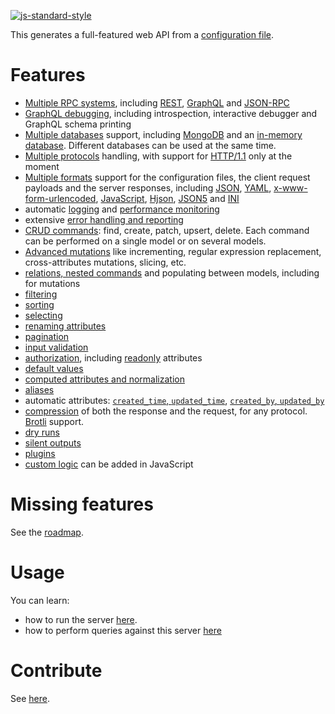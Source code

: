 [![js-standard-style](https://cdn.rawgit.com/feross/standard/master/badge.svg)](https://github.com/feross/standard)

This generates a full-featured web API from a [configuration file](docs/schema.md).

# Features

  - [Multiple RPC systems](docs/rpc.md), including [REST](docs/rest.md),
    [GraphQL](docs/graphql.md) and [JSON-RPC](docs/jsonrpc.md)
  - [GraphQL debugging](docs/graphql.md),
    including introspection, interactive debugger and GraphQL schema printing
  - [Multiple databases](docs/databases.md) support, including
    [MongoDB](docs/mongodb.md) and an [in-memory database](docs/memory_db.md).
    Different databases can be used at the same time.
  - [Multiple protocols](docs/protocols.md) handling, with support for
    [HTTP/1.1](docs/http.md) only at the moment
  - [Multiple formats](docs/formats.md) support for the configuration files,
    the client request payloads and the server responses, including
    [JSON](docs/formats.md#json), [YAML](docs/formats.md#yaml),
    [x-www-form-urlencoded](docs/formats.md#x-www-form-urlencoded),
    [JavaScript](docs/formats.md#javascript), [Hjson](docs/formats.md#hjson),
    [JSON5](docs/formats.md#json5) and [INI](docs/formats.md#ini)
  - automatic [logging](docs/logging.md) and
    [performance monitoring](docs/logging.md#performance-monitoring)
  - extensive [error handling and reporting](docs/error.md)
  - [CRUD commands](docs/crud.md): find, create, patch, upsert, delete.
    Each command can be performed on a single model or on several models.
  - [Advanced mutations](docs/patch.md) like incrementing, regular expression
    replacement, cross-attributes mutations, slicing, etc.
  - [relations, nested commands](docs/relations.md)
    and populating between models, including for mutations
  - [filtering](docs/filtering.md)
  - [sorting](docs/sorting.md)
  - [selecting](docs/selecting.md)
  - [renaming attributes](docs/renaming.md)
  - [pagination](docs/pagination.md)
  - [input validation](docs/validation.md#data-validation)
  - [authorization](docs/authorization.md), including
    [readonly](docs/authorization.md#readonly-attributes) attributes
  - [default values](docs/default.md)
  - [computed attributes and normalization](docs/transformation.md)
  - [aliases](docs/compatibility.md#aliases)
  - automatic attributes:
    [`created_time`, `updated_time`](docs/plugins.md#timestamps),
    [`created_by`, `updated_by`](docs/plugins.md#model-authors)
  - [compression](docs/compression.md) of both the response and the request,
    for any protocol. [Brotli](https://en.wikipedia.org/wiki/Brotli) support.
  - [dry runs](docs/dryrun.md)
  - [silent outputs](docs/silent.md)
  - [plugins](docs/plugins.md)
  - [custom logic](docs/functions.md) can be added in JavaScript

# Missing features

See the [roadmap](ROADMAP.md).

# Usage

You can learn:
  - how to run the server [here](docs/usage.md).
  - how to perform queries against this server [here](docs/rpc.md)

# Contribute

See [here](CONTRIBUTING.md).
